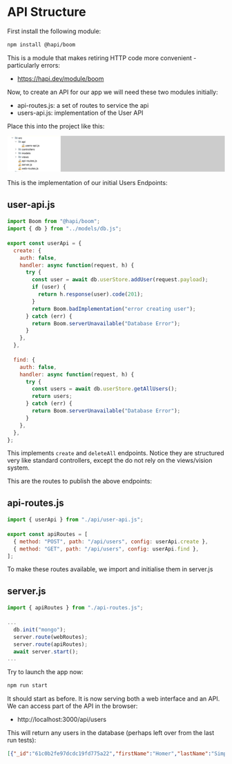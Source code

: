 # API Structure



First install the following module:

~~~bash
npm install @hapi/boom
~~~

This is a module that makes retiring HTTP code more convenient - particularly errors:

- <https://hapi.dev/module/boom>

Now, to create an API for our app we will need these two modules initially:

- api-routes.js: a set of routes to service the api
- users-api.js: implementation of the User API

Place this into the project like this:

![](img/05.png)

This is the implementation of our initial Users Endpoints:

## user-api.js

~~~javascript
import Boom from "@hapi/boom";
import { db } from "../models/db.js";

export const userApi = {
  create: {
    auth: false,
    handler: async function(request, h) {
      try {
        const user = await db.userStore.addUser(request.payload);
        if (user) {
          return h.response(user).code(201);
        }
        return Boom.badImplementation("error creating user");
      } catch (err) {
        return Boom.serverUnavailable("Database Error");
      }
    },
  },

  find: {
    auth: false,
    handler: async function(request, h) {
      try {
        const users = await db.userStore.getAllUsers();
        return users;
      } catch (err) {
        return Boom.serverUnavailable("Database Error");
      }
    },
  },
};
~~~

This implements `create` and `deleteAll` endpoints. Notice they are structured very like standard controllers, except the do not rely on the views/vision system.

This are the routes to publish the above endpoints:

## api-routes.js

~~~javascript
import { userApi } from "./api/user-api.js";

export const apiRoutes = [
  { method: "POST", path: "/api/users", config: userApi.create },
  { method: "GET", path: "/api/users", config: userApi.find },
];
~~~

To make these routes available, we import and initialise them in server.js

## server.js

~~~javascript
import { apiRoutes } from "./api-routes.js";

...
  db.init("mongo");
  server.route(webRoutes);
  server.route(apiRoutes);
  await server.start();
...
~~~

Try to launch the app now:

~~~bash
npm run start
~~~



It should start as before. It is now serving both a web interface and an API. We can access part of the API in the browser:

- http://localhost:3000/api/users

This will return any users in the database (perhaps left over from the last run tests):

~~~json
[{"_id":"61c0b2fe97dcdc19fd775a22","firstName":"Homer","lastName":"Simpson","email":"homer@simpson.com","password":"secret","__v":0},{"_id":"61c0b2fe97dcdc19fd775a25","firstName":"Marge","lastName":"Simpson","email":"marge@simpson.com","password":"secret","__v":0},{"_id":"61c0b2fe97dcdc19fd775a28","firstName":"Bart","lastName":"Simpson","email":"bart@simpson.com","password":"secret","__v":0}]
~~~



